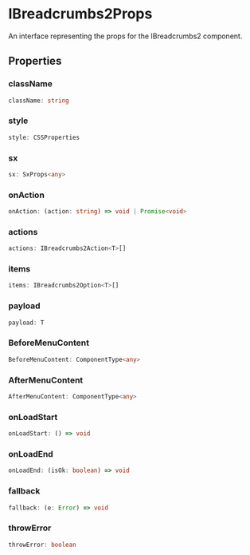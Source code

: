 # IBreadcrumbs2Props

An interface representing the props for the IBreadcrumbs2 component.

## Properties

### className

```ts
className: string
```

### style

```ts
style: CSSProperties
```

### sx

```ts
sx: SxProps<any>
```

### onAction

```ts
onAction: (action: string) => void | Promise<void>
```

### actions

```ts
actions: IBreadcrumbs2Action<T>[]
```

### items

```ts
items: IBreadcrumbs2Option<T>[]
```

### payload

```ts
payload: T
```

### BeforeMenuContent

```ts
BeforeMenuContent: ComponentType<any>
```

### AfterMenuContent

```ts
AfterMenuContent: ComponentType<any>
```

### onLoadStart

```ts
onLoadStart: () => void
```

### onLoadEnd

```ts
onLoadEnd: (isOk: boolean) => void
```

### fallback

```ts
fallback: (e: Error) => void
```

### throwError

```ts
throwError: boolean
```
